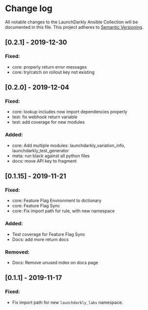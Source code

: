 Change log
================================================

All notable changes to the LaunchDarkly Ansible Collection will be documented in this file. This project adheres to [Semantic Versioning](https://semver.org).

## [0.2.1] - 2019-12-30
### Fixed:
- core: properly return error messages
- core: try/catch on rollout key not existing

## [0.2.0] - 2019-12-04
### Fixed:
- core: lookup includes now import dependencies properly
- test: fix webhook return variable
- test: add coverage for new modules

### Added:
- core: Add multiple modules: launchdarkly_variation_info, launchdarkly_test_generator
- meta: run black against all python files
- docs: move API key to fragment

## [0.1.15] - 2019-11-21
### Fixed:
- core: Feature Flag Environment to dictionary
- core: Feature Flag Sync
- core: Fix import path for rule, with new namespace

### Added:
- Test coverage for Feature Flag Sync
- Docs: add more return docs

### Removed:
- Docs: Remove unused index on docs page

## [0.1.1] - 2019-11-17
### Fixed:
- Fix import path for new `launchdarkly_labs` namespace.
